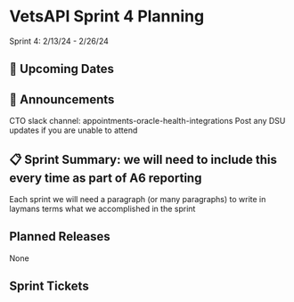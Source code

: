 # VetsAPI Sprint 4 Planning 
Sprint 4: 2/13/24 - 2/26/24 

## 📅 Upcoming Dates 


## 📣 Announcements 
CTO slack channel: appointments-oracle-health-integrations 
	Post any DSU updates if you are unable to attend 

## 📋 Sprint Summary: we will need to include this every time as part of A6 reporting
Each sprint we will need a paragraph (or many paragraphs) to write in laymans terms what we accomplished in the sprint 

## Planned Releases
None

## Sprint Tickets 
